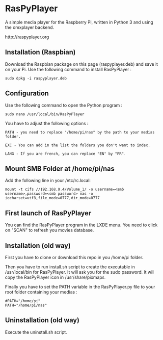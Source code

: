RasPyPlayer
===========

A simple media player for the Raspberry Pi, written in Python 3 and using the omxplayer backend.

http://raspyplayer.org

Installation (Raspbian)
-----------------------

Download the Raspbian package on this page (raspyplayer.deb) and save it on your Pi. 
Use the following command to install RasPyPlayer :

    sudo dpkg -i raspyplayer.deb

Configuration
-------------

Use the following command to open the Python program : 

    sudo nano /usr/local/bin/RasPyPlayer

You have to adjust the following options :

    PATH - you need to replace "/home/pi/nas" by the path to your medias folder.

    EXC - You can add in the list the folders you don't want to index.

    LANG - If you are french, you can replace "EN" by "FR".


Mount SMB Folder at /home/pi/nas
--------------------------------

Add the following line in your /etc/rc.local:

    mount -t cifs //192.168.0.4/Volume_1/ -o username=<smb username>,password=<smb password> nas -o iocharset=utf8,file_mode=0777,dir_mode=0777

First launch of RasPyPlayer
---------------------------

You can find the RasPyPlayer program in the LXDE menu. You need to click on "SCAN" to refresh you movies database.


Installation (old way)
----------------------

First you have to clone or download this repo in you /home/pi folder.

Then you have to run install.sh script to create the executable in /usr/local/bin for RasPyPlayer. It will ask you for the sudo password. It will copy the RasPyPlayer icon in /usr/share/pixmaps.

Finally you have to set the PATH variable in the RasPyPlayer.py file to your root folder containing your medias :

    #PATH="/home/pi"
    PATH="/home/pi/nas"

Uninstallation (old way)
------------------------

Execute the uninstall.sh script.
